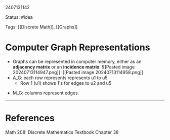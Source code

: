 2407131142

Status: #idea

Tags: [[Discrete Math]], [[Graphs]]

# Computer Graph Representations

* Graphs can be represented in computer memory, either as an **adjacency matrix** or an **incidence matrix**. 
![[Pasted image 20240713114947.png]]
![[Pasted image 20240713114958.png]]
* A_G: each row represents represents u1 to u5 
	* Row 1 (u1) shows 1's for edges to u2 and u5 
- M_G: columns represent edges. 
---
# References
Math 208: Discrete Mathematics Textbook Chapter 38 